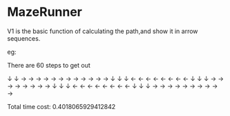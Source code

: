 # MazeRunner

V1 is the basic function of calculating the path,and show it in arrow sequences.

eg: 

There are 60 steps to get out

↓ ↓ → → → → → → → → → → → → ↓ ↓ ↓ ← ← ← ← ← ← ← ← ↓ ↓ ↓ → → → → → → → → ↓ ↓ ↓ ← ← ← ← ← ← ← ← ↓ ↓ ↓ → → → → → → → → → → 

Total time cost: 0.4018065929412842
